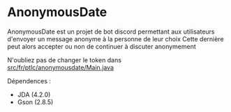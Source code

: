 # AnonymousDate

AnonymousDate est un projet de bot discord permettant aux utilisateurs d'envoyer un message anonyme à la personne de leur choix
Cette dernière peut alors accepter ou non de continuer à discuter anonymement

N'oubliez pas de changer le token dans [src/fr/ptlc/anonymousdate/Main.java](src/fr/ptlc/anonymousdate/Main.java)

Dépendences :
 - JDA (4.2.0)
 - Gson (2.8.5)
